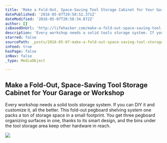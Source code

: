 ```yaml
---
title: 'Make a Fold-Out, Space-Saving Tool Storage Cabinet for Your Garage or Workshop'
datePublished: '2016-05-07T20:58:52.371Z'
dateModified: '2016-05-07T20:58:34.872Z'
author: []
isBasedOnUrl: 'http://lifehacker.com/make-a-fold-out-space-saving-tool-storage-cabinet-for-1775235817'
description: 'Every workshop needs a solid tools storage system. If you can DIY it and customize it, all the better. This fold-out pegboard shelving system one packs a ton of storage space in a small footprint. You get three pegboard organizing surfaces in one, thanks to its smart design, and the bins under the tool storage area keep other hardware in reach.'
starred: false
sourcePath: _posts/2016-05-07-make-a-fold-out-space-saving-tool-storage-cabinet-for-your.md
inFeed: true
hasPage: false
inNav: false
_type: MediaObject

---
```

<article style=""><h1>Make a Fold-Out, Space-Saving Tool Storage Cabinet for Your Garage or Workshop</h1><p>Every workshop needs a solid tools storage system. If you can DIY it and customize it, all the better. This fold-out pegboard shelving system one packs a ton of storage space in a small footprint. You get three pegboard organizing surfaces in one, thanks to its smart design, and the bins under the tool storage area keep other hardware in reach.</p><img src="http://i.kinja-img.com/gawker-media/image/upload/s--ZLz4zH7z--/iyy6guzmbvfydzd6rvob.png" /></article>